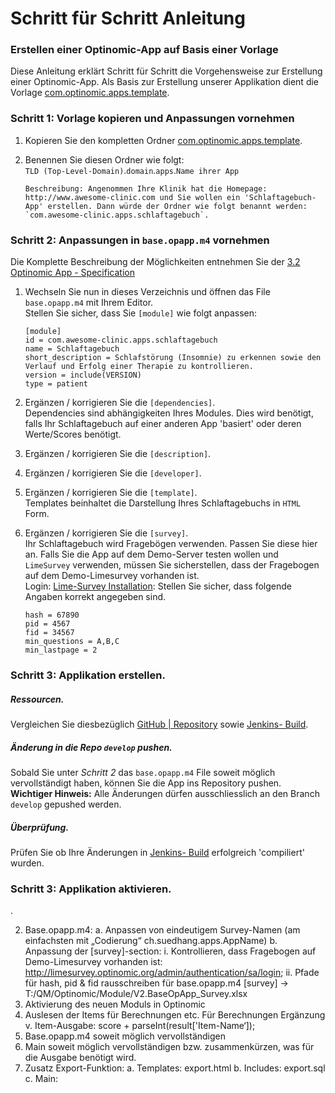 # Schritt für Schritt Anleitung 
### Erstellen einer Optinomic-App auf Basis einer Vorlage
Diese Anleitung erklärt Schritt für Schritt die Vorgehensweise zur Erstellung einer Optinomic-App. Als Basis zur Erstellung unserer Applikation dient die Vorlage [com.optinomic.apps.template](https://github.com/Optinomic/apps/tree/master/com.optinomic.apps.template).



### Schritt 1:  Vorlage kopieren und Anpassungen vornehmen


1.	Kopieren Sie den kompletten Ordner [com.optinomic.apps.template](https://github.com/Optinomic/apps/tree/master/com.optinomic.apps.template).
2.	Benennen Sie diesen Ordner wie folgt:    
	`TLD (Top-Level-Domain)`.`domain`.`apps`.`Name ihrer App`    
	
	```
	Beschreibung: Angenommen Ihre Klinik hat die Homepage: http://www.awesome-clinic.com und Sie wollen ein 'Schlaftagebuch-App' erstellen. Dann würde der Ordner wie folgt benannt werden:   
	`com.awesome-clinic.apps.schlaftagebuch`.
	```


### Schritt 2:  Anpassungen in `base.opapp.m4` vornehmen

Die Komplette Beschreibung der Möglichkeiten entnehmen Sie der [3.2  Optinomic App - Specification](http://doc.optinomic.org/V2/Developers/app_spezifikation.html)

1. Wechseln Sie nun in dieses Verzeichnis und öffnen das File `base.opapp.m4` mit Ihrem Editor.   
	Stellen Sie sicher, dass Sie `[module]` wie folgt anpassen:    
	
	```
	[module]
	id = com.awesome-clinic.apps.schlaftagebuch
	name = Schlaftagebuch
	short_description = Schlafstörung (Insomnie) zu erkennen sowie den Verlauf und Erfolg einer Therapie zu kontrollieren.
	version = include(VERSION)
	type = patient
	```


2. Ergänzen / korrigieren Sie die `[dependencies]`.    
	Dependencies sind abhängigkeiten Ihres Modules. Dies wird benötigt, falls Ihr Schlaftagebuch auf einer anderen App 'basiert' oder deren Werte/Scores benötigt. 

3. Ergänzen / korrigieren Sie die `[description]`.


4. Ergänzen / korrigieren Sie die `[developer]`.

5. Ergänzen / korrigieren Sie die `[template]`.    
	Templates beinhaltet die Darstellung Ihres Schlaftagebuchs in `HTML` Form.

6. Ergänzen / korrigieren Sie die `[survey]`.    
	Ihr Schlaftagebuch wird Fragebögen verwenden. Passen Sie diese hier an. Falls Sie die App auf dem Demo-Server testen wollen und  `LimeSurvey` verwenden, müssen Sie sicherstellen, dass der Fragebogen auf dem Demo-Limesurvey vorhanden ist.    
	Login: [Lime-Survey Installation](http://limesurvey.optinomic.org/admin/authentication/sa/login):  Stellen Sie sicher, dass folgende Angaben korrekt angegeben sind.      
	
	```
	hash = 67890
    pid = 4567
    fid = 34567
    min_questions = A,B,C
    min_lastpage = 2 
	```

	
 

### Schritt 3:  Applikation erstellen.

##### Ressourcen.
Vergleichen Sie diesbezüglich [GitHub | Repository](http://doc.optinomic.org/V2/Developers/repository.html) sowie [Jenkins- Build](http://doc.optinomic.org/V2/Developers/build.html).

##### Änderung in die Repo `develop` pushen.

Sobald Sie unter *Schritt 2* das `base.opapp.m4` File soweit möglich vervollständigt haben, können Sie die App ins Repository pushen.  **Wichtiger Hinweis:**  Alle Änderungen dürfen ausschliesslich an den Branch `develop` gepushed werden. 

##### Überprüfung.

Prüfen Sie ob Ihre Änderungen in [Jenkins- Build](http://doc.optinomic.org/V2/Developers/build.html) erfolgreich 'compiliert' wurden.


### Schritt 3:  Applikation aktivieren.



.	

2.	Base.opapp.m4:
a.	Anpassen von eindeutigem Survey-Namen (am einfachsten mit „Codierung“ ch.suedhang.apps.AppName)
b.	Anpassung der [survey]-section:
i.	Kontrollieren, dass Fragebogen auf Demo-Limesurvey vorhanden ist:
http://limesurvey.optinomic.org/admin/authentication/sa/login; 
ii.	Pfade für hash, pid & fid rausschreiben für base.opapp.m4 [survey] → T:/QM/Optinomic/Module/V2.BaseOpApp_Survey.xlsx
3.	Aktivierung des neuen Moduls in Optinomic
4.	Auslesen der Items für Berechnungen etc.
Für Berechnungen Ergänzung v. Item-Ausgabe: score + parseInt(result['Item-Name‘]);
5.	Base.opapp.m4 soweit möglich vervollständigen
6.	Main soweit möglich vervollständigen bzw. zusammenkürzen, was für die Ausgabe benötigt wird.
7.	Zusatz Export-Funktion:
a.	Templates: export.html
b.	Includes: export.sql
c.	Main:
